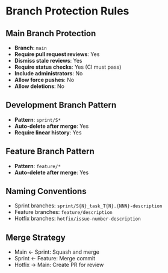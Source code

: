# Branch Protection Rules

## Main Branch Protection
- **Branch**: `main`
- **Require pull request reviews**: Yes
- **Dismiss stale reviews**: Yes
- **Require status checks**: Yes (CI must pass)
- **Include administrators**: No
- **Allow force pushes**: No
- **Allow deletions**: No

## Development Branch Pattern
- **Pattern**: `sprint/S*`
- **Auto-delete after merge**: Yes
- **Require linear history**: Yes

## Feature Branch Pattern
- **Pattern**: `feature/*`
- **Auto-delete after merge**: Yes

## Naming Conventions
- Sprint branches: `sprint/S{N}_task_T{N}.{NNN}-description`
- Feature branches: `feature/description`
- Hotfix branches: `hotfix/issue-number-description`

## Merge Strategy
- Main ← Sprint: Squash and merge
- Sprint ← Feature: Merge commit
- Hotfix → Main: Create PR for review

